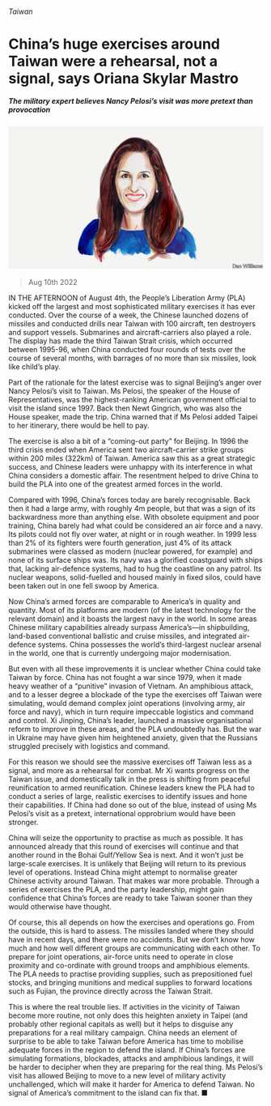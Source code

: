 ###### Taiwan

# China’s huge exercises around Taiwan were a rehearsal, not a signal, says Oriana Skylar Mastro 

##### The military expert believes Nancy Pelosi’s visit was more pretext than provocation 

![image](images/20220813_BID003.jpg) 

> Aug 10th 2022 

IN THE AFTERNOON of August 4th, the People’s Liberation Army (PLA) kicked off the largest and most sophisticated military exercises it has ever conducted. Over the course of a week, the Chinese launched dozens of missiles and conducted drills near Taiwan with 100 aircraft, ten destroyers and support vessels. Submarines and aircraft-carriers also played a role. The display has made the third Taiwan Strait crisis, which occurred between 1995-96, when China conducted four rounds of tests over the course of several months, with barrages of no more than six missiles, look like child’s play.


Part of the rationale for the latest exercise was to signal Beijing’s anger over Nancy Pelosi’s visit to Taiwan. Ms Pelosi, the speaker of the House of Representatives, was the highest-ranking American government official to visit the island since 1997. Back then Newt Gingrich, who was also the House speaker, made the trip. China warned that if Ms Pelosi added Taipei to her itinerary, there would be hell to pay. 


The exercise is also a bit of a “coming-out party” for Beijing. In 1996 the third crisis ended when America sent two aircraft-carrier strike groups within 200 miles (322km) of Taiwan. America saw this as a great strategic success, and Chinese leaders were unhappy with its interference in what China considers a domestic affair. The resentment helped to drive China to build the PLA into one of the greatest armed forces in the world.


Compared with 1996, China’s forces today are barely recognisable. Back then it had a large army, with roughly 4m people, but that was a sign of its backwardness more than anything else. With obsolete equipment and poor training, China barely had what could be considered an air force and a navy. Its pilots could not fly over water, at night or in rough weather. In 1999 less than 2% of its fighters were fourth generation, just 4% of its attack submarines were classed as modern (nuclear powered, for example) and none of its surface ships was. Its navy was a glorified coastguard with ships that, lacking air-defence systems, had to hug the coastline on any patrol. Its nuclear weapons, solid-fuelled and housed mainly in fixed silos, could have been taken out in one fell swoop by America.


Now China’s armed forces are comparable to America’s in quality and quantity. Most of its platforms are modern (of the latest technology for the relevant domain) and it boasts the largest navy in the world. In some areas Chinese military capabilities already surpass America’s—in shipbuilding, land-based conventional ballistic and cruise missiles, and integrated air-defence systems. China possesses the world’s third-largest nuclear arsenal in the world, one that is currently undergoing major modernisation.


But even with all these improvements it is unclear whether China could take Taiwan by force. China has not fought a war since 1979, when it made heavy weather of a “punitive” invasion of Vietnam. An amphibious attack, and to a lesser degree a blockade of the type the exercises off Taiwan were simulating, would demand complex joint operations (involving army, air force and navy), which in turn require impeccable logistics and command and control. Xi Jinping, China’s leader, launched a massive organisational reform to improve in these areas, and the PLA undoubtedly has. But the war in Ukraine may have given him heightened anxiety, given that the Russians struggled precisely with logistics and command.


For this reason we should see the massive exercises off Taiwan less as a signal, and more as a rehearsal for combat. Mr Xi wants progress on the Taiwan issue, and domestically talk in the press is shifting from peaceful reunification to armed reunification. Chinese leaders knew the PLA had to conduct a series of large, realistic exercises to identify issues and hone their capabilities. If China had done so out of the blue, instead of using Ms Pelosi’s visit as a pretext, international opprobrium would have been stronger.


China will seize the opportunity to practise as much as possible. It has announced already that this round of exercises will continue and that another round in the Bohai Gulf/Yellow Sea is next. And it won’t just be large-scale exercises. It is unlikely that Beijing will return to its previous level of operations. Instead China might attempt to normalise greater Chinese activity around Taiwan. That makes war more probable. Through a series of exercises the PLA, and the party leadership, might gain confidence that China’s forces are ready to take Taiwan sooner than they would otherwise have thought.


Of course, this all depends on how the exercises and operations go. From the outside, this is hard to assess. The missiles landed where they should have in recent days, and there were no accidents. But we don’t know how much and how well different groups are communicating with each other. To prepare for joint operations, air-force units need to operate in close proximity and co-ordinate with ground troops and amphibious elements. The PLA needs to practise providing supplies, such as prepositioned fuel stocks, and bringing munitions and medical supplies to forward locations such as Fujian, the province directly across the Taiwan Strait.


This is where the real trouble lies. If activities in the vicinity of Taiwan become more routine, not only does this heighten anxiety in Taipei (and probably other regional capitals as well) but it helps to disguise any preparations for a real military campaign. China needs an element of surprise to be able to take Taiwan before America has time to mobilise adequate forces in the region to defend the island. If China’s forces are simulating formations, blockades, attacks and amphibious landings, it will be harder to decipher when they are preparing for the real thing. Ms Pelosi’s visit has allowed Beijing to move to a new level of military activity unchallenged, which will make it harder for America to defend Taiwan. No signal of America’s commitment to the island can fix that. ■



